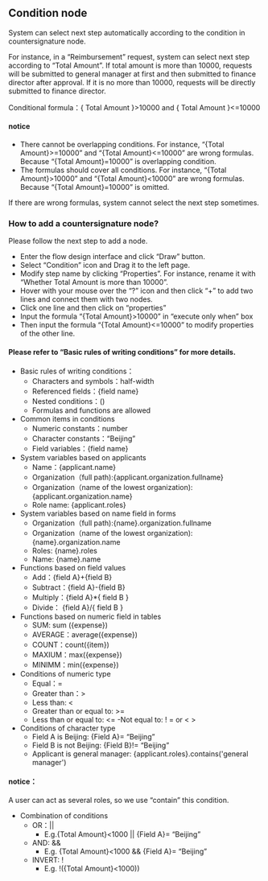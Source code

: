 
## Condition node
System can select next step automatically according to the condition in countersignature node.

For instance, in a “Reimbursement” request, system can select next step according to “Total Amount”. If total amount is more than 10000, requests will be submitted to general manager at first and then submitted to finance director after approval. If it is no more than 10000, requests will be directly submitted to finance director.

Conditional formula：{ Total Amount }>10000 and { Total Amount }<=10000
#### notice
- There cannot be overlapping conditions. For instance, “{Total Amount}>=10000” and “{Total Amount}<=10000” are wrong formulas. Because “{Total Amount}=10000” is overlapping condition.
- The formulas should cover all conditions. For instance, “{Total Amount}>10000” and “{Total Amount}<10000” are wrong formulas. Because “{Total Amount}=10000” is omitted.

If there are wrong formulas, system cannot select the next step sometimes.

### How to add a countersignature node?
Please follow the next step to add a node.
- Enter the flow design interface and click “Draw” button.
- Select “Condition” icon and Drag it to the left page.
- Modify step name by clicking “Properties”. For instance, rename it with “Whether Total Amount is more than 10000”.
- Hover with your mouse over the “?” icon and then click “+” to add two lines and connect them with two nodes.
- Click one line and then click on “properties”
- Input the formula “{Total Amount}>10000” in “execute only when” box 
- Then input the formula “{Total Amount}<=10000” to modify properties of the other line.
#### Please refer to “Basic rules of writing conditions” for more details.
- Basic rules of writing conditions：
  - Characters and symbols：half-width
  - Referenced fields：{field name}
  - Nested conditions：()
  - Formulas and functions are allowed
- Common items in conditions
  - Numeric constants：number
  - Character constants：“Beijing”
  - Field variables：{field name}
- System variables based on applicants
  - Name：{applicant.name}
  - Organization（full path):{applicant.organization.fullname}
  - Organization（name of the lowest organization): {applicant.organization.name}
  - Role name: {applicant.roles}
- System variables based on name field in forms
  - Organization（full path):{name}.organization.fullname
  - Organization（name of the lowest organization): {name}.organization.name
  - Roles: {name}.roles
  - Name: {name}.name
- Functions based on field values
  - Add：{field A}+{field B}
  - Subtract：{field A}-{field B}
  - Multiply：{field A}*{ field B }
  - Divide：  {field A}/{ field B }
- Functions based on numeric field in tables
  - SUM: sum ({expense})
  - AVERAGE：average({expense})
  - COUNT：count({item})
  - MAXIUM：max({expense})
  - MINIMM：min({expense})
- Conditions of numeric type
  - Equal：=
  - Greater than：>
  - Less than: <
  - Greater than or equal to: >=
  - Less than or equal to: <=
  -Not equal to: ! = or < >
- Conditions of character type
  - Field A is Beijing: {Field A}= “Beijing”
  - Field B is not Beijing: {Field B}!= “Beijing”
  - Applicant is general manager: {applicant.roles}.contains('general manager')

#### notice：
A user can act as several roles, so we use “contain” this condition.

- Combination of conditions
  - OR：|| 
    - E.g.{Total Amount}<1000 || {Field A}= “Beijing”
  - AND: &&
    - E.g. {Total Amount}<1000 && {Field A}= “Beijing”
  - INVERT: !
    -  E.g. !({Total Amount}<1000))

